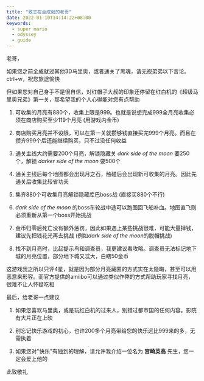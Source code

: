 ```yaml
---
title: "致志在全成就的老哥"
date: 2022-01-10T14:14:22+08:00
keywords:
  - super mario
  - odyssey
  - guide
---
```


老哥，

如果您之前全成就过其他3D马里奥，或者通关了黑魂，请无视弟弟以下言论。ctrl+w，祝您旅途愉快

但如果您对自己身手不是很自信，对红帽子大叔的印象还停留在红白机的《超级马里奥兄弟》第一关，那希望我的个人心得能对您有点帮助

1. 可收集的月亮有880个，收集上限是999。也就是说想完成999全月亮收集必须在商店购买至少119个月亮 (用游戏内金币)

2. 商店购买月亮并不设限，可以在第一关就攒够钱直接买完999个月亮。而且在攒齐999个后还能继续购买，只不过没任何收益

3. 通关主线大约需要200个月亮，解锁隐藏关 *dark side of the moon* 要250个，解锁 *darker side of the moon* 要500个

4. 通关主线后每个地图都会出现月之石，触碰后会出现新可收集的月亮。因此先通关后收集比较省功夫

5. 集齐880个可收集月亮解锁隐藏库巴boss战 (直接买880个不行)

6. *dark side of the moon* 的boss车轮战中途可以跑图回飞船补血。地图直飞则必须重新从第一个boss开始挑战

7. 金币归零后死亡没有额外惩罚，因此如果遇上某些挑战很难，可能大量掉钱，建议先把钱花光再去挑战 (例如*dark side of the moon*的脱帽挑战)

8. 找不到月亮时，比起提示鸟和调查员，我更建议看攻略。调查员无法标记地下城的月亮位置，部分地下城又忒大，白瞎50金币

这游戏我之所以只评4星，就是因为部分月亮藏匿的方式实在太隐晦，甚至可以用恶意来形容。而官方提供的amiibo可以通过类似作弊的方式帮助玩家寻找月亮，很难不让人怀疑吃相

最后，给老哥一点建议

1. 如果您喜欢马里奥，或是玩红白机的过来人，别错过都市国的任何内容。影院有大片正在上映

2. 别忘记快乐游戏的初心，也许200多个月亮带给您的快乐远比999来的多，无需执着

3. 如果您对"快乐"有独到的理解，请允许我介绍一位名为 **宫崎英高** 先生，您一定会爱上他的

此致敬礼